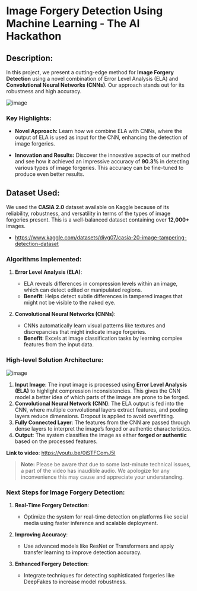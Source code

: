 # Image Forgery Detection Using Machine Learning - The AI Hackathon
## Description:

In this project, we present a cutting-edge method for **Image Forgery Detection** using a novel combination of Error Level Analysis (ELA) and **Convolutional Neural Networks (CNNs)**. Our approach stands out for its robustness and high accuracy.

![image](https://github.com/user-attachments/assets/6d67f060-4be3-4a25-8238-58b58613529e)

### Key Highlights:

- **Novel Approach:** Learn how we combine ELA with CNNs, where the output of ELA is used as input for the CNN, enhancing the detection of image forgeries.
  
- **Innovation and Results:** Discover the innovative aspects of our method and see how it achieved an impressive accuracy of **90.3%** in detecting various types of image forgeries. This accuracy can be fine-tuned to produce even better results.
  
## **Dataset Used:**
We used the **CASIA 2.0** dataset available on Kaggle because of its reliability, robustness, and versatility in terms of the types of image forgeries present. This is a well-balanced dataset containing over **12,000+** images.
- https://www.kaggle.com/datasets/divg07/casia-20-image-tampering-detection-dataset

### Algorithms Implemented:

1. **Error Level Analysis (ELA)**:
   - ELA reveals differences in compression levels within an image, which can detect edited or manipulated regions.
   - **Benefit**: Helps detect subtle differences in tampered images that might not be visible to the naked eye.

2. **Convolutional Neural Networks (CNNs)**:
   - CNNs automatically learn visual patterns like textures and discrepancies that might indicate image forgeries.
   - **Benefit**: Excels at image classification tasks by learning complex features from the input data.

### High-level Solution Architecture:

![image](https://github.com/user-attachments/assets/603f182e-cb88-44ed-8c78-865f4d5a6f74)

1. **Input Image**: The input image is processed using **Error Level Analysis (ELA)** to highlight compression inconsistencies. This gives the CNN model a better idea of which parts of the image are prone to be forged.
2. **Convolutional Neural Network (CNN)**: The ELA output is fed into the CNN, where multiple convolutional layers extract features, and pooling layers reduce dimensions. Dropout is applied to avoid overfitting.
3. **Fully Connected Layer**: The features from the CNN are passed through dense layers to interpret the image’s forged or authentic characteristics.
4. **Output**: The system classifies the image as either **forged or authentic** based on the processed features.

**Link to video**: https://youtu.be/0iSTFComJ5I

> **Note:** Please be aware that due to some last-minute technical issues, a part of the video has inaudible audio. We apologize for any inconvenience this may cause and appreciate your understanding.

### Next Steps for Image Forgery Detection:

1. **Real-Time Forgery Detection**:  
   - Optimize the system for real-time detection on platforms like social media using faster inference and scalable deployment.

2. **Improving Accuracy**:  
   - Use advanced models like ResNet or Transformers and apply transfer learning to improve detection accuracy.

3. **Enhanced Forgery Detection**:  
   - Integrate techniques for detecting sophisticated forgeries like DeepFakes to increase model robustness.
